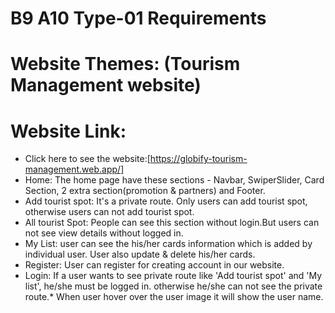 # B9 A10 Type-01 Requirements
# Website Themes: (Tourism Management website)


# Website Link:
* Click here to see the website:[https://globify-tourism-management.web.app/]
* Home: The home page have these sections - Navbar, SwiperSlider, Card Section, 2 extra section(promotion & partners) and  Footer.
* Add tourist spot: It's a private route. Only users can add tourist spot, otherwise users can not add tourist spot.
* All tourist Spot: People can see this section without login.But users can not see view details without logged in.
* My List: user can see the his/her cards information which is added by individual user. User also update & delete his/her cards.
* Register: User can register for creating account in our website.
* Login: If a user wants to see private route like 'Add tourist spot' and 'My list', he/she must be logged in. otherwise he/she can not see the private route.* When user hover over the user image it will show the user name.